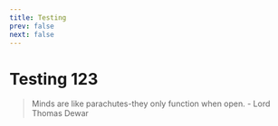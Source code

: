 ```yaml
---
title: Testing
prev: false
next: false
---
```

# Testing 123

> Minds are like parachutes-they only function when open. - Lord Thomas Dewar

